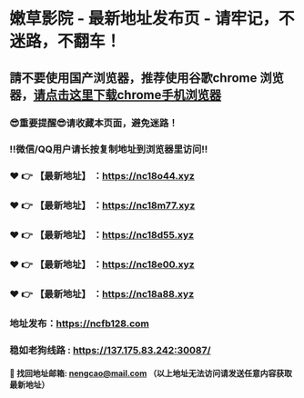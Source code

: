 # 嫩草影院 - 最新地址发布页 - 请牢记，不迷路，不翻车！

## 請不要使用国产浏览器，推荐使用谷歌chrome 浏览器，<a href = "https://www.google.cn/chrome/">请点击这里下载chrome手机浏览器</a>

### :sunglasses:重要提醒:sunglasses:请收藏本页面，避免迷路！
### ‼️微信/QQ用户请长按复制地址到浏览器里访问‼️

### :heart: :point_right: 【最新地址】 ：https://nc18o44.xyz
### :heart: :point_right: 【最新地址】 ：https://nc18m77.xyz
### :heart: :point_right: 【最新地址】 ：https://nc18d55.xyz
### :heart: :point_right: 【最新地址】 ：https://nc18e00.xyz
### :heart: :point_right: 【最新地址】 ：https://nc18a88.xyz

### 地址发布：https://ncfb128.com
### 稳如老狗线路 : https://137.175.83.242:30087/

#### :e-mail: __找回地址邮箱: nengcao@mail.com （以上地址无法访问请发送任意内容获取最新地址）__
